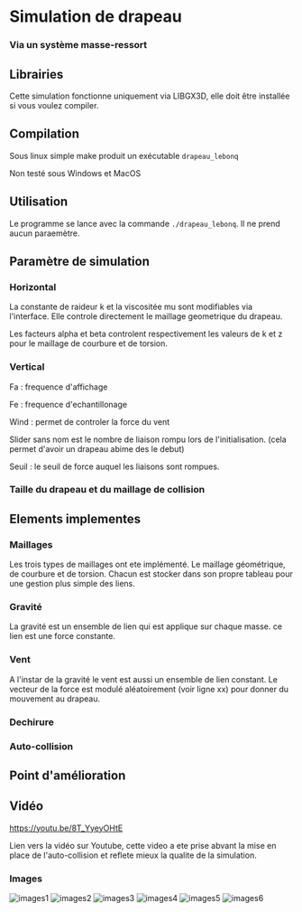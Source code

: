 # Simulation de drapeau
### Via un système masse-ressort

## Librairies

Cette simulation fonctionne uniquement via LIBGX3D, elle doit être installée si vous voulez compiler.

## Compilation

Sous linux simple make produit un exécutable `drapeau_lebonq`

Non testé sous Windows et MacOS

## Utilisation

Le programme se lance avec la commande `./drapeau_lebonq`. Il ne prend aucun paraemètre.

## Paramètre de simulation

### Horizontal

La constante de raideur k et la viscositée mu sont modifiables via l'interface. Elle controle directement le maillage geometrique du drapeau.

Les facteurs alpha et beta controlent respectivement les valeurs de k et z pour le maillage de courbure et de torsion.

### Vertical

Fa : frequence d'affichage

Fe : frequence d'echantillonage

Wind : permet de controler la force du vent

Slider sans nom est le nombre de liaison rompu lors de l'initialisation. (cela permet d'avoir un drapeau abime des le debut)

Seuil : le seuil de force auquel les liaisons sont rompues.

### Taille du drapeau et du maillage de collision



## Elements implementes

### Maillages

Les trois types de maillages ont ete implémenté. Le maillage géométrique, de courbure et de torsion.
Chacun est stocker dans son propre tableau pour une gestion plus simple des liens.

### Gravité 

La gravité est un ensemble de lien qui est applique sur chaque masse. ce lien est une force constante.

### Vent

A l'instar de la gravité le vent est aussi un ensemble de lien constant. Le vecteur de la force est modulé aléatoirement (voir ligne xx) pour donner du mouvement au drapeau.

### Dechirure

### Auto-collision

## Point d'amélioration 



## Vidéo

https://youtu.be/8T_YyeyOHtE

Lien vers la vidéo sur Youtube, cette video a ete prise abvant la mise en place de l'auto-collision et reflete mieux la qualite de la simulation.


### Images

![images1](images/images1.png)
![images2](images/images2.png)
![images3](images/images3.png)
![images4](images/images4.png)
![images5](images/images5.png)
![images6](images/images6.png)
